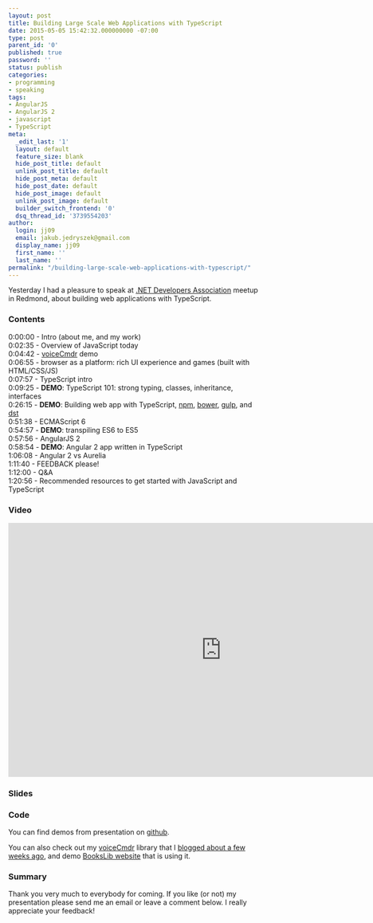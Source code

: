 ```yaml
---
layout: post
title: Building Large Scale Web Applications with TypeScript
date: 2015-05-05 15:42:32.000000000 -07:00
type: post
parent_id: '0'
published: true
password: ''
status: publish
categories:
- programming
- speaking
tags:
- AngularJS
- AngularJS 2
- javascript
- TypeScript
meta:
  _edit_last: '1'
  layout: default
  feature_size: blank
  hide_post_title: default
  unlink_post_title: default
  hide_post_meta: default
  hide_post_date: default
  hide_post_image: default
  unlink_post_image: default
  builder_switch_frontend: '0'
  dsq_thread_id: '3739554203'
author:
  login: jj09
  email: jakub.jedryszek@gmail.com
  display_name: jj09
  first_name: ''
  last_name: ''
permalink: "/building-large-scale-web-applications-with-typescript/"
---
```

<p>Yesterday I had a pleasure to speak at <a href="http://www.meetup.com/NET-Developers-Association">.NET Developers Association</a> meetup in Redmond, about building web applications with TypeScript.</p>
<h3>Contents</h3>
<p>0:00:00 - Intro (about me, and my work)<br />
0:02:35 - Overview of JavaScript today<br />
0:04:42 - <a href="https://github.com/jj09/voiceCmdr">voiceCmdr</a> demo<br />
0:06:55 - browser as a platform: rich UI experience and games (built with HTML/CSS/JS)<br />
0:07:57 - TypeScript intro<br />
0:09:25 - <strong>DEMO</strong>: TypeScript 101: strong typing, classes, inheritance, interfaces<br />
0:26:15 - <strong>DEMO</strong>: Building web app with TypeScript, <a href="https://npmjs.com">npm</a>, <a href="http://bower.io">bower</a>, <a href="http://gulpjs.com">gulp</a>, and <a href="http://definitelytyped.org/tsd/">dst</a><br />
0:51:38 - ECMAScript 6<br />
0:54:57 - <strong>DEMO</strong>: transpiling ES6 to ES5<br />
0:57:56 - AngularJS 2<br />
0:58:54 - <strong>DEMO</strong>: Angular 2 app written in TypeScript<br />
1:06:08 - Angular 2 vs Aurelia<br />
1:11:40 - FEEDBACK please!<br />
1:12:00 - Q&amp;A<br />
1:20:56 - Recommended resources to get started with JavaScript and TypeScript</p>
<h3>Video</h3>
<p><iframe src="https://www.youtube.com/embed/9spkHRFTaVs" width="854" height="510" frameborder="0" allowfullscreen="allowfullscreen"></iframe></p>
<h3>Slides</h3>
<p><script class="speakerdeck-embed" src="//speakerdeck.com/assets/embed.js" async="" data-id="65f4d0c15e1c45618452ef547e7abffa" data-ratio="1.77777777777778"></script></p>
<h3>Code</h3>
<p>You can find demos from presentation on <a href="https://github.com/jj09/building-large-scale-web-applications-with-typescript">github</a>.</p>
<p>You can also check out my <a href="https://github.com/jj09/voiceCmdr">voiceCmdr</a> library that I <a href="http://jj09.net/voicecmdr-voice-commands-in-the-browser/">blogged about a few weeks ago</a>, and demo <a href="http://bookslib.azurewebsites.net">BooksLib website</a> that is using it.</p>
<h3>Summary</h3>
<p>Thank you very much to everybody for coming. If you like (or not) my presentation please send me an email or leave a comment below. I really appreciate your feedback!</p>
